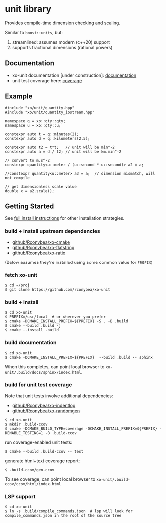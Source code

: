 # unit library

Provides compile-time dimension checking and scaling.

Similar to `boost::units`,  but:
1. streamlined: assumes modern (c++20) support
2. supports fractional dimensions (rational powers)

## Documentation

- xo-unit documentation [under construction]: [documentation](https://rconybea.github.io/web/xo-unit/html/index.html)
- unit test coverage here: [coverage](https://rconybea.github.io/web/xo-unit/ccov/html/index.html)

## Example

```
#include "xo/unit/quantity.hpp"
#include "xo/unit/quantity_iostream.hpp"

namespace q = xo::qty::qty;
namespace u = xo::qty::u;

constexpr auto t = q::minutes(2);
constexpr auto d = q::kilometers(2.5);

constexpr auto t2 = t*t;   // unit will be min^-2
constexpr auto a = d / t2; // unit will be km.min^-2

// convert to m.s^-2
constexpr quantity<u::meter / (u::second * u::second)> a2 = a;

//constexpr quantity<u::meter> a3 = a;  // dimension mismatch, will not compile

// get dimensionless scale value
double x = a2.scale();
```

## Getting Started

See [full install instructions](https://rconybea.github.io/web/xo-unit/html/install.html) for other installation strategies.

### build + install upstream dependencies

- [github/Rconybea/xo-cmake](https://github.com/Rconybea/xo-cmake)
- [github/Rconybea/xo-flatstring](https://github.com/Rconybea/xo-flatstring)
- [github/Rconybea/xo-ratio](https://github.com/Rconybea/xo-ratio)

(Below assumes they're installed using some common value for `PREFIX`)

### fetch xo-unit
```
$ cd ~/proj
$ git clone https://github.com/rconybea/xo-unit
```

### build + install
```
$ cd xo-unit
$ PREFIX=/usr/local  # or wherever you prefer
$ cmake -DCMAKE_INSTALL_PREFIX=${PREFIX} -S . -B .build
$ cmake --build .build -j
$ cmake --install .build
```

### build documentation
```
$ cd xo-unit
$ cmake -DCMAKE_INSTALL_PREFIX=${PREFIX}  --build .build -- sphinx
```
When this completes,  can point local browser to `xo-unit/.build/docs/sphinx/index.html`.

### build for unit test coverage

Note that unit tests involve additional dependencies:
- [github/Rconybea/xo-indentlog](https://github.com/Rconybea/indentlog)
- [github/Rconybea/xo-randomgen](https://github.com/Rconybea/randomgen)

```
$ cd xo-unit
$ mkdir .build-ccov
$ cmake -DCMAKE_BUILD_TYPE=coverage -DCMAKE_INSTALL_PREFIX=${PREFIX} -DENABLE_TESTING=1 -B .build-ccov
```

run coverage-enabled unit tests:
```
$ cmake --build .build-ccov -- test
```

generate html+text coverage report:
```
$ .build-ccov/gen-ccov
```
To see coverage,  can point local browser to `xo-unit/.build-ccov/ccov/html/index.html`

### LSP support
```
$ cd xo-unit
$ ln -s .build/compile_commands.json  # lsp will look for compile_commands.json in the root of the source tree
```
